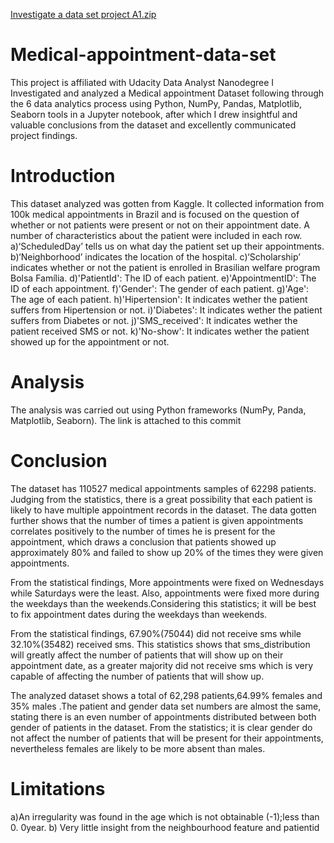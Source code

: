 [Investigate a data set project A1.zip](https://github.com/Sharzzdevise/Medical-appointment-data-set/files/8952257/Investigate.a.data.set.project.A1.zip)
# Medical-appointment-data-set
This project is affiliated with Udacity Data Analyst Nanodegree 
I Investigated and analyzed a Medical appointment Dataset following through the 6 data analytics process using Python, NumPy, Pandas, Matplotlib, Seaborn tools in a Jupyter notebook, after which I drew insightful and valuable conclusions from the dataset and excellently communicated project findings.

# Introduction
This dataset analyzed was gotten from Kaggle. It collected information from 100k medical appointments in Brazil and is focused on the question of whether or not patients were present or not on their appointment date. A number of characteristics about the patient were included in each row. 
a)‘ScheduledDay’ tells us on what day the patient set up their appointments.
b)‘Neighborhood’ indicates the location of the hospital. 
c)‘Scholarship’ indicates whether or not the patient is enrolled in Brasilian welfare program Bolsa Família. 
d)'PatientId': The ID of each patient. 
e)'AppointmentID': The ID of each appointment. 
f)'Gender': The gender of each patient.
g)'Age': The age of each patient.
h)'Hipertension': It indicates wether the patient suffers from Hipertension or not. 
i)'Diabetes': It indicates wether the patient suffers from Diabetes or not. 
j)'SMS_received': It indicates wether the patient received SMS or not. 
k)'No-show': It indicates wether the patient showed up for the appointment or not.

# Analysis
The analysis was carried out using Python frameworks (NumPy, Panda, Matplotlib, Seaborn). The link is attached to this commit

# Conclusion
The dataset has 110527 medical appointments samples of 62298 patients. Judging from the statistics, there is a great possibility that each patient is likely to have multiple appointment records in the dataset. The data gotten further shows that the number of times a patient is given appointments correlates positively to the number of times he is present for the appointment, which draws a conclusion that patients showed up approximately 80% and failed to show up 20% of the times they were given appointments.

From the statistical findings, More appointments were fixed on Wednesdays while Saturdays were the least. Also, appointments were fixed more during the weekdays than the weekends.Considering this statistics; it will be best to fix appointment dates during the weekdays than weekends.

From the statistical findings, 67.90%(75044) did not receive sms while 32.10%(35482) received sms. This statistics shows that sms_distribution will greatly affect the number of patients that will show up on their appointment date, as a greater majority did not receive sms which is very capable of affecting the number of patients that will show up.

The analyzed dataset shows a total of 62,298 patients,64.99% females and 35% males .The patient and gender data set numbers are almost the same, stating there is an even number of appointments distributed between both gender of patients in the dataset. From the statistics; it is clear gender do not affect the number of patients that will be present for their appointments, nevertheless females are likely to be more absent than males.

# Limitations
a)An irregularity was found in the age which is not obtainable (-1);less than 0. 0year. 
b) Very little insight from the neighbourhood feature and patientid
